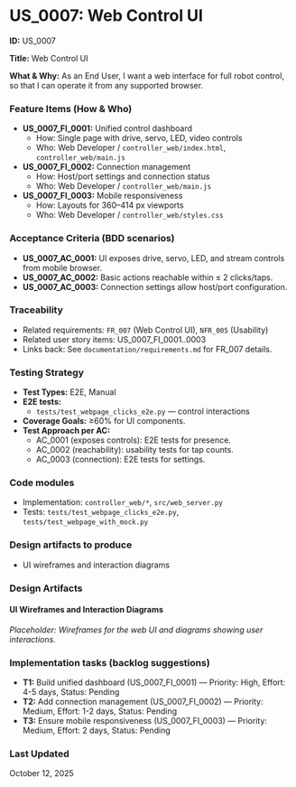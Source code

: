 # US_0007: Web Control UI

**ID:** US_0007

**Title:** Web Control UI

**What & Why:**
As an End User, I want a web interface for full robot control, so that I can operate it from any supported browser.

### Feature Items (How & Who)
- **US_0007_FI_0001:** Unified control dashboard
  - How: Single page with drive, servo, LED, video controls
  - Who: Web Developer / `controller_web/index.html`, `controller_web/main.js`
- **US_0007_FI_0002:** Connection management
  - How: Host/port settings and connection status
  - Who: Web Developer / `controller_web/main.js`
- **US_0007_FI_0003:** Mobile responsiveness
  - How: Layouts for 360–414 px viewports
  - Who: Web Developer / `controller_web/styles.css`

### Acceptance Criteria (BDD scenarios)
- **US_0007_AC_0001:** UI exposes drive, servo, LED, and stream controls from mobile browser.
- **US_0007_AC_0002:** Basic actions reachable within ≤ 2 clicks/taps.
- **US_0007_AC_0003:** Connection settings allow host/port configuration.

### Traceability
- Related requirements: `FR_007` (Web Control UI), `NFR_005` (Usability)
- Related user story items: US_0007_FI_0001..0003
- Links back: See `documentation/requirements.md` for FR_007 details.

### Testing Strategy
- **Test Types:** E2E, Manual
- **E2E tests:**
  - `tests/test_webpage_clicks_e2e.py` — control interactions
- **Coverage Goals:** ≥60% for UI components.
- **Test Approach per AC:**
  - AC_0001 (exposes controls): E2E tests for presence.
  - AC_0002 (reachability): usability tests for tap counts.
  - AC_0003 (connection): E2E tests for settings.

### Code modules
- Implementation: `controller_web/*`, `src/web_server.py`
- Tests: `tests/test_webpage_clicks_e2e.py`, `tests/test_webpage_with_mock.py`

### Design artifacts to produce
- UI wireframes and interaction diagrams

### Design Artifacts

#### UI Wireframes and Interaction Diagrams
*Placeholder: Wireframes for the web UI and diagrams showing user interactions.*

### Implementation tasks (backlog suggestions)
- **T1:** Build unified dashboard (US_0007_FI_0001) — Priority: High, Effort: 4-5 days, Status: Pending
- **T2:** Add connection management (US_0007_FI_0002) — Priority: Medium, Effort: 1-2 days, Status: Pending
- **T3:** Ensure mobile responsiveness (US_0007_FI_0003) — Priority: Medium, Effort: 2 days, Status: Pending

### Last Updated
October 12, 2025
